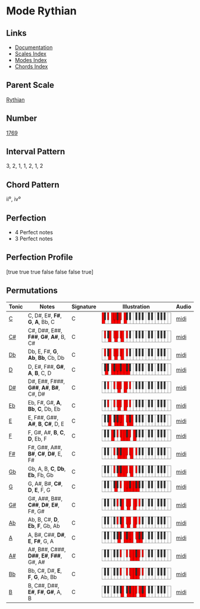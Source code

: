 # Mode Rythian

## Links

- [Documentation](README.md)
- [Scales Index](Scales.md)
- [Modes Index](Modes.md)
- [Chords Index](Chords.md)

## Parent Scale

[Rythian](ScaleRythian.md)

## Number

[1769](https://ianring.com/musictheory/scales/1769)

## Interval Pattern

3, 2, 1, 1, 2, 1, 2

## Chord Pattern

ii⁰, iv⁰

## Perfection

- 4 Perfect notes
- 3 Perfect notes

## Perfection Profile

[true true true false false false true]

## Permutations

| Tonic | Notes | Signature | Illustration | Audio |
|-------|-------|-----------|--------------|-------|
| [C](ModeCNaturalRythian.md) | C, D#, E#, **F#**, **G**, **A**, Bb, C | C | ![CNaturalRythian](ModeCNaturalRythian.png) | [midi](https://github.com/edipermadi/music/blob/main/docs/ModeCNaturalRythian.mid?raw=true) |
| [C#](ModeCSharpRythian.md) | C#, D##, E##, **F##**, **G#**, **A#**, B, C# | C | ![CSharpRythian](ModeCSharpRythian.png) | [midi](https://github.com/edipermadi/music/blob/main/docs/ModeCSharpRythian.mid?raw=true) |
| [Db](ModeDFlatRythian.md) | Db, E, F#, **G**, **Ab**, **Bb**, Cb, Db | C | ![DFlatRythian](ModeDFlatRythian.png) | [midi](https://github.com/edipermadi/music/blob/main/docs/ModeDFlatRythian.mid?raw=true) |
| [D](ModeDNaturalRythian.md) | D, E#, F##, **G#**, **A**, **B**, C, D | C | ![DNaturalRythian](ModeDNaturalRythian.png) | [midi](https://github.com/edipermadi/music/blob/main/docs/ModeDNaturalRythian.mid?raw=true) |
| [D#](ModeDSharpRythian.md) | D#, E##, F###, **G##**, **A#**, **B#**, C#, D# | C | ![DSharpRythian](ModeDSharpRythian.png) | [midi](https://github.com/edipermadi/music/blob/main/docs/ModeDSharpRythian.mid?raw=true) |
| [Eb](ModeEFlatRythian.md) | Eb, F#, G#, **A**, **Bb**, **C**, Db, Eb | C | ![EFlatRythian](ModeEFlatRythian.png) | [midi](https://github.com/edipermadi/music/blob/main/docs/ModeEFlatRythian.mid?raw=true) |
| [E](ModeENaturalRythian.md) | E, F##, G##, **A#**, **B**, **C#**, D, E | C | ![ENaturalRythian](ModeENaturalRythian.png) | [midi](https://github.com/edipermadi/music/blob/main/docs/ModeENaturalRythian.mid?raw=true) |
| [F](ModeFNaturalRythian.md) | F, G#, A#, **B**, **C**, **D**, Eb, F | C | ![FNaturalRythian](ModeFNaturalRythian.png) | [midi](https://github.com/edipermadi/music/blob/main/docs/ModeFNaturalRythian.mid?raw=true) |
| [F#](ModeFSharpRythian.md) | F#, G##, A##, **B#**, **C#**, **D#**, E, F# | C | ![FSharpRythian](ModeFSharpRythian.png) | [midi](https://github.com/edipermadi/music/blob/main/docs/ModeFSharpRythian.mid?raw=true) |
| [Gb](ModeGFlatRythian.md) | Gb, A, B, **C**, **Db**, **Eb**, Fb, Gb | C | ![GFlatRythian](ModeGFlatRythian.png) | [midi](https://github.com/edipermadi/music/blob/main/docs/ModeGFlatRythian.mid?raw=true) |
| [G](ModeGNaturalRythian.md) | G, A#, B#, **C#**, **D**, **E**, F, G | C | ![GNaturalRythian](ModeGNaturalRythian.png) | [midi](https://github.com/edipermadi/music/blob/main/docs/ModeGNaturalRythian.mid?raw=true) |
| [G#](ModeGSharpRythian.md) | G#, A##, B##, **C##**, **D#**, **E#**, F#, G# | C | ![GSharpRythian](ModeGSharpRythian.png) | [midi](https://github.com/edipermadi/music/blob/main/docs/ModeGSharpRythian.mid?raw=true) |
| [Ab](ModeAFlatRythian.md) | Ab, B, C#, **D**, **Eb**, **F**, Gb, Ab | C | ![AFlatRythian](ModeAFlatRythian.png) | [midi](https://github.com/edipermadi/music/blob/main/docs/ModeAFlatRythian.mid?raw=true) |
| [A](ModeANaturalRythian.md) | A, B#, C##, **D#**, **E**, **F#**, G, A | C | ![ANaturalRythian](ModeANaturalRythian.png) | [midi](https://github.com/edipermadi/music/blob/main/docs/ModeANaturalRythian.mid?raw=true) |
| [A#](ModeASharpRythian.md) | A#, B##, C###, **D##**, **E#**, **F##**, G#, A# | C | ![ASharpRythian](ModeASharpRythian.png) | [midi](https://github.com/edipermadi/music/blob/main/docs/ModeASharpRythian.mid?raw=true) |
| [Bb](ModeBFlatRythian.md) | Bb, C#, D#, **E**, **F**, **G**, Ab, Bb | C | ![BFlatRythian](ModeBFlatRythian.png) | [midi](https://github.com/edipermadi/music/blob/main/docs/ModeBFlatRythian.mid?raw=true) |
| [B](ModeBNaturalRythian.md) | B, C##, D##, **E#**, **F#**, **G#**, A, B | C | ![BNaturalRythian](ModeBNaturalRythian.png) | [midi](https://github.com/edipermadi/music/blob/main/docs/ModeBNaturalRythian.mid?raw=true) |
